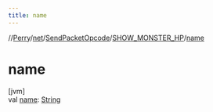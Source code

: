 ```yaml
---
title: name
---
```

//[Perry](../../../../index.html)/[net](../../index.html)/[SendPacketOpcode](../index.html)/[SHOW_MONSTER_HP](index.html)/[name](name.html)



# name



[jvm]\
val [name](name.html): [String](https://kotlinlang.org/api/latest/jvm/stdlib/kotlin/-string/index.html)




